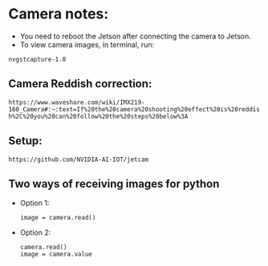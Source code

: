 # Camera notes: 
- You need to reboot the Jetson after connecting the camera to Jetson.
- To view camera images, in terminal, run: 
```
nvgstcapture-1.0
```
## Camera Reddish correction: 
`https://www.waveshare.com/wiki/IMX219-160_Camera#:~:text=If%20the%20camera%20shooting%20effect%20is%20reddish%2C%20you%20can%20follow%20the%20steps%20below%3A`
## Setup: 
`https://github.com/NVIDIA-AI-IOT/jetcam`
## Two ways of receiving images for python
- Option 1:
    ```
    image = camera.read()
    ```
- Option 2: 
    ```
    camera.read()
    image = camera.value
    ```